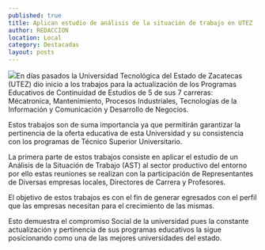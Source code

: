 ```yaml
---
published: true
title: Aplican estudio de análisis de la situación de trabajo en UTEZ
author: REDACCION
location: Local
category: Destacadas
layout: posts
---
```


![](http://i.imgur.com/6O2XQQYm.jpg)En días pasados la Universidad Tecnológica del Estado de Zacatecas (UTEZ) dio inicio a los trabajos para la actualización de los Programas Educativos de Continuidad de Estudios de 5 de sus 7 carreras: Mécatronica, Mantenimiento, Procesos Industriales, Tecnologías de la Información y Comunicación y Desarrollo de Negocios. 

Estos trabajos son de suma importancia ya que permitirán garantizar la pertinencia de la oferta educativa de esta Universidad y su consistencia con los programas de Técnico Superior Universitario.

La primera parte de estos trabajos consiste en aplicar el estudio de  un Análisis de la Situación de Trabajo (AST) al sector productivo del entorno por ello estas reuniones  se realizan con la participación de  Representantes de Diversas empresas locales,  Directores de Carrera y Profesores.

El objetivo de estos trabajos es con el fin de generar egresados con el perfil que las empresas necesitan para el crecimiento de las mismas.

Esto demuestra el  compromiso Social de la universidad pues la constante actualización y pertinencia de sus programas educativos la sigue posicionando como una de las mejores universidades del estado.
